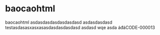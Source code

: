 # baocaohtml
baocaohtml
asdasdasdasdasdasdasd
asdasdasdasd
testasdasasxasxasasdasdasdasdasd
asdasd
wqe
asda
áđáCODE-000013
